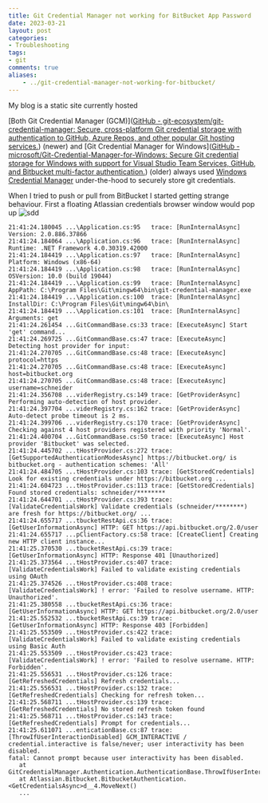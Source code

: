 ```yaml
---
title: Git Credential Manager not working for BitBucket App Password
date: 2023-03-21
layout: post
categories:
- Troubleshooting
tags:
- git
comments: true
aliases:
    - ../git-credential-manager-not-working-for-bitbucket/
---
```


My blog is a static site currently hosted

[Both Git Credential Manager (GCM)]([GitHub - git-ecosystem/git-credential-manager: Secure, cross-platform Git credential storage with authentication to GitHub, Azure Repos, and other popular Git hosting services.](https://github.com/git-ecosystem/git-credential-manager)) (newer) and [Git Credential Manager for Windows]([GitHub - microsoft/Git-Credential-Manager-for-Windows: Secure Git credential storage for Windows with support for Visual Studio Team Services, GitHub, and Bitbucket multi-factor authentication.](https://github.com/microsoft/Git-Credential-Manager-for-Windows)) (older) always used [Windows Credential Manager](https://support.microsoft.com/en-us/windows/accessing-credential-manager-1b5c916a-6a16-889f-8581-fc16e8165ac0) under-the-hood to securely store git credentials.

When I tried to push or pull from BitBucket I started getting strange behaviour. First a floating Atlassian credentials browser window would pop up ![sdd](../images/atlassian-bitbucket-gcm-popup.png)

```
21:41:24.180045 ...\Application.cs:95   trace: [RunInternalAsync] Version: 2.0.886.37866
21:41:24.184064 ...\Application.cs:96   trace: [RunInternalAsync] Runtime: .NET Framework 4.0.30319.42000
21:41:24.184419 ...\Application.cs:97   trace: [RunInternalAsync] Platform: Windows (x86-64)
21:41:24.184419 ...\Application.cs:98   trace: [RunInternalAsync] OSVersion: 10.0 (build 19044)
21:41:24.184419 ...\Application.cs:99   trace: [RunInternalAsync] AppPath: C:\Program Files\Git\mingw64\bin\git-credential-manager.exe
21:41:24.184419 ...\Application.cs:100  trace: [RunInternalAsync] InstallDir: C:\Program Files\Git\mingw64\bin\
21:41:24.184419 ...\Application.cs:101  trace: [RunInternalAsync] Arguments: get
21:41:24.261454 ...GitCommandBase.cs:33 trace: [ExecuteAsync] Start 'get' command...
21:41:24.269725 ...GitCommandBase.cs:47 trace: [ExecuteAsync] Detecting host provider for input:
21:41:24.270705 ...GitCommandBase.cs:48 trace: [ExecuteAsync]   protocol=https
21:41:24.270705 ...GitCommandBase.cs:48 trace: [ExecuteAsync]   host=bitbucket.org
21:41:24.270705 ...GitCommandBase.cs:48 trace: [ExecuteAsync]   username=schneider
21:41:24.356708 ...viderRegistry.cs:149 trace: [GetProviderAsync] Performing auto-detection of host provider.
21:41:24.397704 ...viderRegistry.cs:162 trace: [GetProviderAsync] Auto-detect probe timeout is 2 ms.
21:41:24.399706 ...viderRegistry.cs:170 trace: [GetProviderAsync] Checking against 4 host providers registered with priority 'Normal'.
21:41:24.400704 ...GitCommandBase.cs:50 trace: [ExecuteAsync] Host provider 'Bitbucket' was selected.
21:41:24.445702 ...tHostProvider.cs:272 trace: [GetSupportedAuthenticationModesAsync] https://bitbucket.org/ is bitbucket.org - authentication schemes: 'All'
21:41:24.484705 ...tHostProvider.cs:103 trace: [GetStoredCredentials] Look for existing credentials under https://bitbucket.org ...
21:41:24.604723 ...tHostProvider.cs:113 trace: [GetStoredCredentials] Found stored credentials: schneider/********
21:41:24.644701 ...tHostProvider.cs:393 trace: [ValidateCredentialsWork] Validate credentials (schneider/********) are fresh for https://bitbucket.org/ ...
21:41:24.655717 ...tbucketRestApi.cs:36 trace: [GetUserInformationAsync] HTTP: GET https://api.bitbucket.org/2.0/user
21:41:24.655717 ...pClientFactory.cs:58 trace: [CreateClient] Creating new HTTP client instance...
21:41:25.370530 ...tbucketRestApi.cs:39 trace: [GetUserInformationAsync] HTTP: Response 401 [Unauthorized]
21:41:25.373564 ...tHostProvider.cs:407 trace: [ValidateCredentialsWork] Failed to validate existing credentials using OAuth
21:41:25.374526 ...tHostProvider.cs:408 trace: [ValidateCredentialsWork] ! error: 'Failed to resolve username. HTTP: Unauthorized'.
21:41:25.380558 ...tbucketRestApi.cs:36 trace: [GetUserInformationAsync] HTTP: GET https://api.bitbucket.org/2.0/user
21:41:25.552532 ...tbucketRestApi.cs:39 trace: [GetUserInformationAsync] HTTP: Response 403 [Forbidden]
21:41:25.553509 ...tHostProvider.cs:422 trace: [ValidateCredentialsWork] Failed to validate existing credentials using Basic Auth
21:41:25.553509 ...tHostProvider.cs:423 trace: [ValidateCredentialsWork] ! error: 'Failed to resolve username. HTTP: Forbidden'.
21:41:25.556531 ...tHostProvider.cs:126 trace: [GetRefreshedCredentials] Refresh credentials...
21:41:25.556531 ...tHostProvider.cs:132 trace: [GetRefreshedCredentials] Checking for refresh token...
21:41:25.568711 ...tHostProvider.cs:139 trace: [GetRefreshedCredentials] No stored refresh token found
21:41:25.568711 ...tHostProvider.cs:143 trace: [GetRefreshedCredentials] Prompt for credentials...
21:41:25.611071 ...enticationBase.cs:87 trace: [ThrowIfUserInteractionDisabled] GCM_INTERACTIVE / credential.interactive is false/never; user interactivity has been disabled.
fatal: Cannot prompt because user interactivity has been disabled.
   at GitCredentialManager.Authentication.AuthenticationBase.ThrowIfUserInteractionDisabled()
   at Atlassian.Bitbucket.BitbucketAuthentication.<GetCredentialsAsync>d__4.MoveNext()
   ...
```